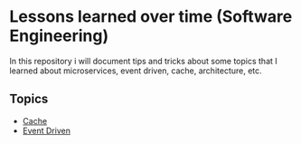 # Lessons learned over time (Software Engineering)

In this repository i will document tips and tricks about some topics that I learned about microservices, event driven, cache, architecture, etc.

## Topics
- [Cache](./cache/README.md)
- [Event Driven](./event-driven/README.md)
